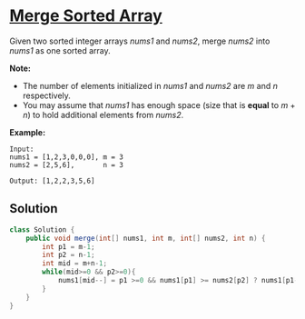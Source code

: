 # [Merge Sorted Array](https://leetcode.com/problems/merge-sorted-array/)

Given two sorted integer arrays *nums1* and *nums2*, merge *nums2* into *nums1* as one sorted array.

**Note:**

- The number of elements initialized in *nums1* and *nums2* are *m* and *n* respectively.
- You may assume that *nums1* has enough space (size that is **equal** to *m* + *n*) to hold additional elements from *nums2*.

**Example:**

```
Input:
nums1 = [1,2,3,0,0,0], m = 3
nums2 = [2,5,6],       n = 3

Output: [1,2,2,3,5,6]
```

## Solution

```java
class Solution {
    public void merge(int[] nums1, int m, int[] nums2, int n) {
        int p1 = m-1;
        int p2 = n-1;
        int mid = m+n-1;
        while(mid>=0 && p2>=0){
            nums1[mid--] = p1 >=0 && nums1[p1] >= nums2[p2] ? nums1[p1--] : nums2[p2--];
        }
    }
}
```

